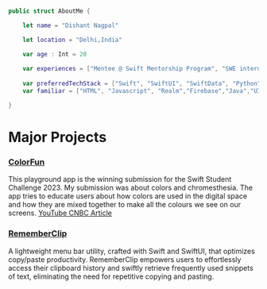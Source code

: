 
</br>

```swift
public struct AboutMe {

    let name = "Dishant Nagpal"

    let location = "Delhi,India"

    var age : Int = 20
    
    var experiences = ["Mentee @ Swift Mentorship Program", "SWE intern @ Simbo.AI"]
    
    var preferredTechStack = ["Swift", "SwiftUI", "SwiftData", "Python", "C++"]
    var familiar = ["HTML", "Javascript", "Realm","Firebase","Java","UIKit","CoreData"]

}
```

# Major Projects

### [ColorFun](https://github.com/Dishant10/ColorFun.git) 
This playground app is the winning submission for the Swift Student Challenge 2023. My submission was about colors and chromesthesia. The app tries to educate users about how colors are used in the digital space and how they are mixed together to make all the colours we see on our screens.   [YouTube  ](https://youtu.be/ozhgQj-HvBE?si=EF4mA05OqKR6m9Eo)    [CNBC Article](https://www.cnbctv18.com/technology/apple-wwdc23-swift-student-challenge-winners-code-16820701.htm)

 ### [RememberClip](https://github.com/Dishant10/RememberClip.git)

 A lightweight menu bar utility, crafted with Swift and SwiftUI, that optimizes copy/paste productivity. RememberClip empowers users to effortlessly access their clipboard history and swiftly retrieve frequently used snippets of text, eliminating the need for repetitive copying and pasting.

 ### 
 
 
